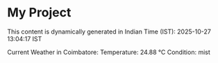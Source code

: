 # My Project

This content is dynamically generated in Indian Time (IST): 2025-10-27 13:04:17 IST


Current Weather in Coimbatore:
Temperature: 24.88 °C
Condition: mist
